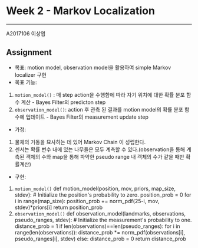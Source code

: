 # Week 2 - Markov Localization

---
A2017106 이상엽


## Assignment

- 목표: motion model, observation model을 활용하여 simple Markov localizer 구현
- 목표 기능:
1) `motion_model()` : 매 step action을 수행함에 따라 자기 위치에 대한 확률 분포 함수 계산 - Bayes Filter의 predicton step  
2) `observation_model()`: action 후 관측 된 결과를 motion model의 확률 분포 함수에 업데이트 - Bayes Filter의 measurement update step 
- 가정:
1) 물체의 거동을 묘사하는 데 있어 Markov Chain 이 성립한다.
2) 센서는 확률 변수 내에 있는 나무들은 모두 계측할 수 있다.(observation을 통해 계측된 객체의 수와 map을 통해 파악한 pseudo range 내 객체의 수가 같을 때만 확률계산)
- 구현:
1)  `motion_model()` 
        def motion_model(position, mov, priors, map_size, stdev):
            # Initialize the position's probability to zero.
            position_prob = 0
            for i in range(map_size):
                    position_prob += norm_pdf(25-i, mov, stdev)*priors[i]
            return position_prob
2)  `observation_model()` 
        def observation_model(landmarks, observations, pseudo_ranges, stdev):
            # Initialize the measurement's probability to one.
            distance_prob = 1
            if len(observations)==len(pseudo_ranges):
                 for i in range(len(observations)):
                    distance_prob *= norm_pdf(observations[i], pseudo_ranges[i], stdev)
            else:
                distance_prob = 0
            return distance_prob
